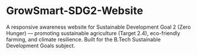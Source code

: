 # GrowSmart-SDG2-Website
A responsive awareness website for Sustainable Development Goal 2 (Zero Hunger) — promoting sustainable agriculture (Target 2.4), eco-friendly farming, and climate resilience. Built for the B.Tech Sustainable Development Goals subject.
